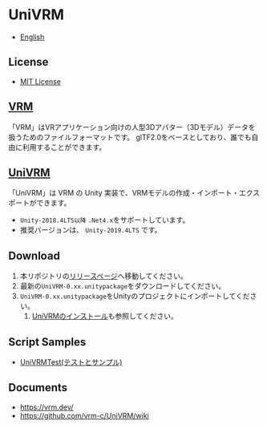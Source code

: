 # UniVRM

* [English](README.md)

## License

* [MIT License](./LICENSE.txt)

## [VRM](https://vrm.dev/)

「VRM」はVRアプリケーション向けの人型3Dアバター（3Dモデル）データを扱うためのファイルフォーマットです。
glTF2.0をベースとしており、誰でも自由に利用することができます。

## [UniVRM](https://github.com/vrm-c/UniVRM)

「UniVRM」は VRM の Unity 実装で、VRMモデルの作成・インポート・エクスポートができます。  

* `Unity-2018.4LTS以降` `.Net4.x`をサポートしています。
* 推奨バージョンは、 `Unity-2019.4LTS` です。

## Download

1. 本リポジトリの[リリースページ](https://github.com/vrm-c/UniVRM/releases)へ移動してください。
1. 最新の``UniVRM-0.xx.unitypackage``をダウンロードしてください。
1. ``UniVRM-0.xx.unitypackage``をUnityのプロジェクトにインポートしてください。
    1. [UniVRMのインストール](https://vrm.dev/univrm/univrm_install/)も参照してください。
    
## Script Samples

* [UniVRMTest(テストとサンプル)](https://github.com/vrm-c/UniVRMTest)

## Documents

* https://vrm.dev/
* https://github.com/vrm-c/UniVRM/wiki

